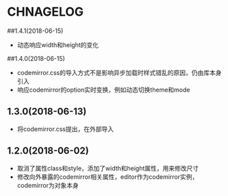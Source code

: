 # CHNAGELOG
##1.4.1(2018-06-15)

- 动态响应width和height的变化

##1.4.0(2018-06-15)

- codemirror.css的导入方式不是影响异步加载时样式错乱的原因，仍由库本身引入
- 响应codemirror的option实时变换，例如动态切换theme和mode

## 1.3.0(2018-06-13)

- 将codemirror.css提出，在外部导入

## 1.2.0(2018-06-02)

- 取消了属性class和style，添加了width和height属性，用来修改尺寸
- 修改向外暴露的codemirror相关属性，editor作为codemirror实例，codemirror为对象本身
